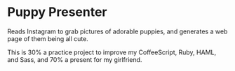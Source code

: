 # Puppy Presenter

Reads Instagram to grab pictures of adorable puppies, and generates a web page
of them being all cute.

This is 30% a practice project to improve my CoffeeScript, Ruby, HAML, and Sass,
and 70% a present for my girlfriend.
